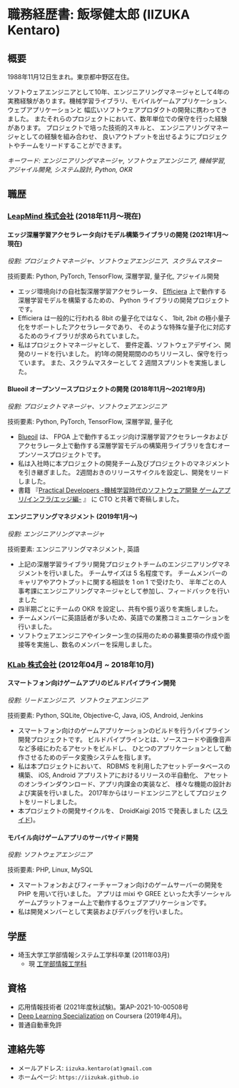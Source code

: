 # 職務経歴書: 飯塚健太郎 (IIZUKA Kentaro)

## 概要

1988年11月12日生まれ。東京都中野区在住。

ソフトウェアエンジニアとして10年、エンジニアリングマネージャとして4年の実務経験があります。機械学習ライブラリ、モバイルゲームアプリケーション、ウェブアプリケーションと
幅広いソフトウェアプロダクトの開発に携わってきました。
またそれらのプロジェクトにおいて、数年単位での保守を行った経験があります。
プロジェクトで培った技術的スキルと、
エンジニアリングマネージャとしての経験を組み合わせ、
良いアウトプットを出せるようにプロジェクトやチームをリードすることができます。

*キーワード: エンジニアリングマネージャ, ソフトウェアエンジニア, 機械学習, アジャイル開発, システム設計, Python, OKR*

## 職歴

### [LeapMind 株式会社](https://leapmind.io/) (2018年11月〜現在)

#### エッジ深層学習アクセラレータ向けモデル構築ライブラリの開発 (2021年1月〜現在)

*役割: プロジェクトマネージャ、ソフトウェアエンジニア、スクラムマスター*

技術要素: Python, PyTorch, TensorFlow, 深層学習, 量子化, アジャイル開発

- エッジ環境向けの自社製深層学習アクセラレータ、 [Efficiera](https://leapmind.io/business/ip/) 上で動作する
深層学習モデルを構築するための、 Python ライブラリの開発プロジェクトです。
- Efficiera は一般的に行われる 8bit の量子化ではなく、
1bit, 2bit の極小量子化をサポートしたアクセラレータであり、
そのような特殊な量子化に対応するためのライブラリが求められていました。
- 私はプロジェクトマネージャとして、
要件定義、ソフトウェアデザイン、開発のリードを行いました。
約1年の開発期間ののちリリースし、保守を行っています。
また、スクラムマスターとして 2 週間スプリントを実施しました。

#### Blueoil オープンソースプロジェクトの開発 (2018年11月〜2021年9月)

*役割: プロジェクトマネージャ、ソフトウェアエンジニア*

技術要素: Python, PyTorch, TensorFlow, 深層学習, 量子化

- [Blueoil](https://github.com/blue-oil/blueoil) は、
FPGA 上で動作するエッジ向け深層学習アクセラレータおよび
アクセラレータ上で動作する深層学習モデルの構築用ライブラリを含むオープンソースプロジェクトです。
- 私は入社時に本プロジェクトの開発チーム及びプロジェクトのマネジメントを引き継ぎました。
2週間おきのリリースサイクルを設定し、開発をリードしました。
- 書籍
『[Practical Developers -機械学習時代のソフトウェア開発 ゲームアプリ/インフラ/エッジ編-](https://gihyo.jp/book/2019/978-4-297-10744-4) 』
に CTO と共著で寄稿しました。

#### エンジニアリングマネジメント (2019年1月〜)

*役割: エンジニアリングマネージャ*

技術要素: エンジニアリングマネジメント, 英語

- 上記の深層学習ライブラリ開発プロジェクトチームのエンジニアリングマネジメントを行いました。
チームサイズは 5 名程度です。
チームメンバーのキャリアやアウトプットに関する相談を 1 on 1 で受けたり、
半年ごとの人事考課にエンジニアリングマネージャとして参加し、フィードバックを行いました
- 四半期ごとにチームの OKR を設定し、共有や振り返りを実施しました。
- チームメンバーに英語話者が多いため、英語での業務コミュニケーションを行いました。
- ソフトウェアエンジニアやインターン生の採用のための募集要項の作成や面接等を実施し、数名のメンバーを採用しました。

### [KLab 株式会社](https://www.klab.com/jp/) (2012年04月 ~ 2018年10月)

#### スマートフォン向けゲームアプリのビルドパイプライン開発

*役割: リードエンジニア、ソフトウェアエンジニア*

技術要素: Python, SQLite, Objective-C, Java, iOS, Android, Jenkins

- スマートフォン向けのゲームアプリケーションのビルドを行うパイプライン開発プロジェクトです。
ビルドパイプラインとは、ソースコードや画像音声など多岐にわたるアセットをビルドし、
ひとつのアプリケーションとして動作させるためのデータ変換システムを指します。
- 私は本プロジェクトにおいて、
RDBMS を利用したアセットデータベースの構築、
iOS, Android アプリストアにおけるリリースの半自動化、
アセットのオンラインダウンロード、アプリ内課金の実装など、
様々な機能の設計および実装を行いました。
2017年からはリードエンジニアとしてプロジェクトをリードしました。
- 本プロジェクトの開発サイクルを、 DroidKaigi 2015 で発表しました
([スライド](https://www.slideshare.net/kentaroiizuka/droidkaigi))。

#### モバイル向けゲームアプリのサーバサイド開発

*役割: ソフトウェアエンジニア*

技術要素: PHP, Linux, MySQL

- スマートフォンおよびフィーチャーフォン向けのゲームサーバーの開発を PHP を用いて行いました。
アプリは mixi や GREE といった大手ソーシャルゲームプラットフォーム上で動作するウェブアプリケーションです。
- 私は開発メンバーとして実装およびデバッグを行いました。

## 学歴

- 埼玉大学工学部情報システム工学科卒業 (2011年03月)
    - 現 [工学部情報工学科](http://www.ics.saitama-u.ac.jp/)

## 資格

- 応用情報技術者 (2021年度秋試験)。第AP-2021-10-00508号
- [Deep Learning Specialization](https://coursera.org/share/6e35705f3383f7161aea89bb2cc84dc4) on Coursera (2019年4月)。
- 普通自動車免許

## 連絡先等

- メールアドレス: `iizuka.kentaro(at)gmail.com`
- ホームページ: `https://iizukak.github.io`